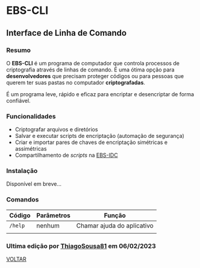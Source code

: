 # EBS-CLI
## Interface de Linha de Comando
### Resumo
O <strong>EBS-CLI</strong> é um programa de computador que controla processos de criptografia através de linhas de comando. É uma ótima opção para <strong>desenvolvedores</strong> que precisam proteger códigos ou para pessoas que querem ter suas pastas no computador <strong>criptografadas</strong>.

É um programa leve, rápido e eficaz para encriptar e desencriptar de forma confiável.

### Funcionalidades
- Criptografar arquivos e diretórios
- Salvar e executar scripts de encriptação (automação de segurança)
- Criar e importar pares de chaves de encriptação simétricas e assimétricas
- Compartilhamento de <i>scripts</i> na [EBS-IDC](https://github.com/EBS-Security-Systems/EBS-Docs/blob/main/docs/EBS-IDC.md)

### Instalação
Disponível em breve...

### Comandos
| Código | Parâmetros | Função |
| --- | --- | --- |
| <code>/help</code> | nenhum | Chamar ajuda do aplicativo |
| | | | 

### Ultima edição por [ThiagoSousa81](https://github.com/ThiagoSousa81/) em 06/02/2023

[VOLTAR](https://github.com/EBS-Security-Systems/EBS-Docs#readme)
